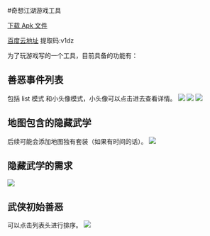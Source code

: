 #奇想江湖游戏工具

[下载 Apk 文件](https://github.com/Duyan8035/qxjh_util/blob/7a15341c8a39152e20bb05626eac498826041be9/downloads/app-debug.apk)

[百度云地址](https://pan.baidu.com/s/1E8DA644YcuLeijK2HIz7jA) 提取码:v1dz 

为了玩游戏写的一个工具，目前具备的功能有：
## 善恶事件列表
包括 list 模式 和小头像模式，小头像可以点击进去查看详情。
![](https://github.com/Duyan8035/qxjh_util/blob/7a15341c8a39152e20bb05626eac498826041be9/img/Screenshot_2019-04-21-22-18-29-305_com.dy.qxjhuti.png)
![](https://github.com/Duyan8035/qxjh_util/blob/7a15341c8a39152e20bb05626eac498826041be9/img/Screenshot_2019-04-21-22-18-33-001_com.dy.qxjhuti.png)
![](https://github.com/Duyan8035/qxjh_util/blob/7a15341c8a39152e20bb05626eac498826041be9/img/Screenshot_2019-04-21-22-18-36-731_com.dy.qxjhuti.png)

## 地图包含的隐藏武学
后续可能会添加地图独有套装（如果有时间的话）。
![](https://github.com/Duyan8035/qxjh_util/blob/7a15341c8a39152e20bb05626eac498826041be9/img/Screenshot_2019-04-21-22-18-44-174_com.dy.qxjhuti.png)

## 隐藏武学的需求
![](https://github.com/Duyan8035/qxjh_util/blob/7a15341c8a39152e20bb05626eac498826041be9/img/Screenshot_2019-04-21-22-18-51-959_com.dy.qxjhuti.png)

## 武侠初始善恶
可以点击列表头进行排序。
![](https://github.com/Duyan8035/qxjh_util/blob/7a15341c8a39152e20bb05626eac498826041be9/img/Screenshot_2019-04-21-22-19-02-648_com.dy.qxjhuti.png)
